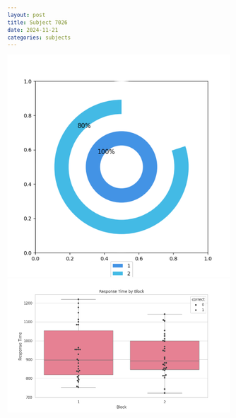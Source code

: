 ```yaml
---
layout: post
title: Subject 7026
date: 2024-11-21
categories: subjects
---
```


![](data/7026/run-9/7026__acc_test.png)
![](data/7026/run-9/7026_rt.png)

